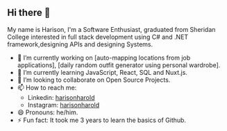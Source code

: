 ## Hi there 👋

My name is Harison, I'm a Software Enthusiast, graduated from Sheridan College interested in full stack development using C# and .NET framework,designing APIs and designing Systems.

- 🔭 I’m currently working on [auto-mapping locations from job applications], [daily random outfit generator using personal wardrobe].
- 🌱 I’m currently learning JavaScript, React, SQL and Nuxt.js.
- 👯 I’m looking to collaborate on Open Source Projects.
- 📫 How to reach me:
  - Linkedin: [harisonharold](www.linkedin.com/in/harisonharold)
  - Instagram: [harisonharold](https://www.instagram.com/harisonharold/)
- 😄 Pronouns: he/him.
- ⚡ Fun fact: It took me 3 years to learn the basics of Github.

<!--
**harisonharold/harisonharold** is a ✨ _special_ ✨ repository because its `README.md` (this file) appears on your GitHub profile.

Here are some ideas to get you started:

- 🔭 I’m currently working on ...
- 🌱 I’m currently learning ...
- 👯 I’m looking to collaborate on ...
- 🤔 I’m looking for help with ...
- 💬 Ask me about ...
- 📫 How to reach me: ...
- 😄 Pronouns: ...
- ⚡ Fun fact: ...
-->
